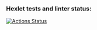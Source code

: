 ### Hexlet tests and linter status:
[![Actions Status](https://github.com/SuperSnowSnail/frontend-project-46/workflows/hexlet-check/badge.svg)](https://github.com/SuperSnowSnail/frontend-project-46/actions)